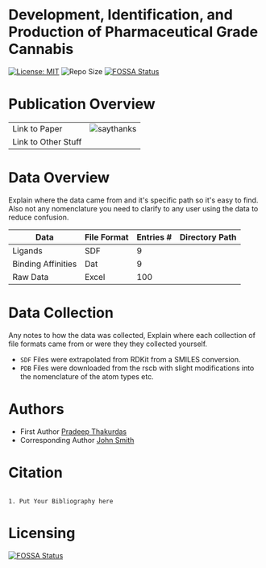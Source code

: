 Development, Identification, and Production of Pharmaceutical Grade Cannabis 
============================================================================

[![License: MIT](https://img.shields.io/badge/License-MIT-yellow.svg)](https://opensource.org/licenses/MIT)
![Repo Size](https://img.shields.io/github/repo-size/mackerell-lab/Open-Source-Data-Template)
[![FOSSA Status](https://app.fossa.com/api/projects/git%2Bgithub.com%2Fmackerell-lab%2FOpen-Source-Data-Template.svg?type=shield)](https://app.fossa.com/projects/git%2Bgithub.com%2Fmackerell-lab%2FOpen-Source-Data-Template?ref=badge_shield)

Publication Overview
====================

|                     |                                                                                            |
| ------------------- | ------------------------------------------------------------------------------------------ |
| Link to Paper       | ![saythanks](https://img.shields.io/badge/Paper-Paper-ff69b4.svg)                          |
| Link to Other Stuff |                                                                                            |


Data Overview
=============

Explain where the data came from and it's specific path so it's easy to find. Also not any nomenclature you need to clarify to any user using the data to reduce confusion. 


| Data                  | File Format    | Entries # | Directory Path |
|-----------------------|----------------|-----------|----------------|
| Ligands               | SDF            | 9         |                |    
| Binding Affinities    | Dat            | 9         |                |                                                                                
| Raw Data              | Excel          | 100       |                |                                                                                 

Data Collection
===============

Any notes to how the data was collected, Explain where each collection of file formats came from or were they they collected yourself.

-  `SDF` Files were extrapolated from RDKit from a SMILES conversion. 
-  `PDB` Files were downloaded from the rscb with slight modifications into the nomenclature of the atom types etc.

Authors
=======

- First Author [Pradeep Thakurdas](https://pradeep.com)
- Corresponding Author [John Smith](http://www.john.com)

Citation
========

 ```
 
 1. Put Your Bibliography here
 
 ```
 
 Licensing
=========


[![FOSSA Status](https://app.fossa.com/api/projects/git%2Bgithub.com%2Fmackerell-lab%2FOpen-Source-Data-Template.svg?type=large)](https://app.fossa.com/projects/git%2Bgithub.com%2Fmackerell-lab%2FOpen-Source-Data-Template?ref=badge_large)
